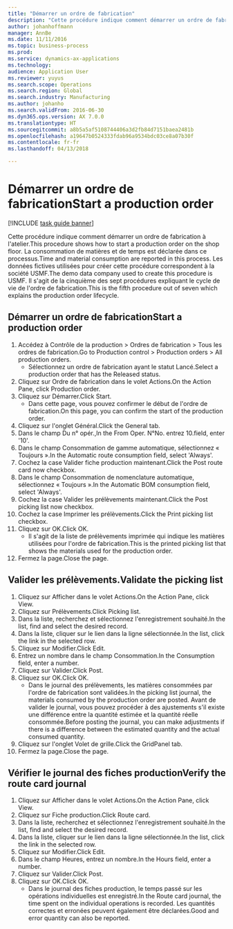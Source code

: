 ```yaml
---
title: "Démarrer un ordre de fabrication"
description: "Cette procédure indique comment démarrer un ordre de fabrication à l'atelier."
author: johanhoffmann
manager: AnnBe
ms.date: 11/11/2016
ms.topic: business-process
ms.prod: 
ms.service: dynamics-ax-applications
ms.technology: 
audience: Application User
ms.reviewer: yuyus
ms.search.scope: Operations
ms.search.region: Global
ms.search.industry: Manufacturing
ms.author: johanho
ms.search.validFrom: 2016-06-30
ms.dyn365.ops.version: AX 7.0.0
ms.translationtype: HT
ms.sourcegitcommit: a8b5a5af5108744406a3d2fb84d7151baea2481b
ms.openlocfilehash: a19647b0524333fdab96a9534bdc03ce8a07b30f
ms.contentlocale: fr-fr
ms.lasthandoff: 04/13/2018

---
```

# <a name="start-a-production-order"></a><span data-ttu-id="3d544-103">Démarrer un ordre de fabrication</span><span class="sxs-lookup"><span data-stu-id="3d544-103">Start a production order</span></span>

[!INCLUDE [task guide banner](../../includes/task-guide-banner.md)]

<span data-ttu-id="3d544-104">Cette procédure indique comment démarrer un ordre de fabrication à l'atelier.</span><span class="sxs-lookup"><span data-stu-id="3d544-104">This procedure shows how to start a production order on the shop floor.</span></span> <span data-ttu-id="3d544-105">La consommation de matières et de temps est déclarée dans ce processus.</span><span class="sxs-lookup"><span data-stu-id="3d544-105">Time and material consumption are reported in this process.</span></span> <span data-ttu-id="3d544-106">Les données fictives utilisées pour créer cette procédure correspondent à la société USMF.</span><span class="sxs-lookup"><span data-stu-id="3d544-106">The demo data company used to create this procedure is USMF.</span></span> <span data-ttu-id="3d544-107">Il s'agit de la cinquième des sept procédures expliquant le cycle de vie de l'ordre de fabrication.</span><span class="sxs-lookup"><span data-stu-id="3d544-107">This is the fifth procedure out of seven which explains the production order lifecycle.</span></span>


## <a name="start-a-production-order"></a><span data-ttu-id="3d544-108">Démarrer un ordre de fabrication</span><span class="sxs-lookup"><span data-stu-id="3d544-108">Start a production order</span></span>
1. <span data-ttu-id="3d544-109">Accédez à Contrôle de la production > Ordres de fabrication > Tous les ordres de fabrication.</span><span class="sxs-lookup"><span data-stu-id="3d544-109">Go to Production control > Production orders > All production orders.</span></span>
    * <span data-ttu-id="3d544-110">Sélectionnez un ordre de fabrication ayant le statut Lancé.</span><span class="sxs-lookup"><span data-stu-id="3d544-110">Select a production order that has the Released status.</span></span>  
2. <span data-ttu-id="3d544-111">Cliquez sur Ordre de fabrication dans le volet Actions.</span><span class="sxs-lookup"><span data-stu-id="3d544-111">On the Action Pane, click Production order.</span></span>
3. <span data-ttu-id="3d544-112">Cliquez sur Démarrer.</span><span class="sxs-lookup"><span data-stu-id="3d544-112">Click Start.</span></span>
    * <span data-ttu-id="3d544-113">Dans cette page, vous pouvez confirmer le début de l'ordre de fabrication.</span><span class="sxs-lookup"><span data-stu-id="3d544-113">On this page, you can confirm the start of the production order.</span></span>  
4. <span data-ttu-id="3d544-114">Cliquez sur l'onglet Général.</span><span class="sxs-lookup"><span data-stu-id="3d544-114">Click the General tab.</span></span>
5. <span data-ttu-id="3d544-115">Dans le champ Du n° opér.,</span><span class="sxs-lookup"><span data-stu-id="3d544-115">In the From Oper.</span></span> <span data-ttu-id="3d544-116">N°</span><span class="sxs-lookup"><span data-stu-id="3d544-116">No.</span></span> <span data-ttu-id="3d544-117">entrez 10.</span><span class="sxs-lookup"><span data-stu-id="3d544-117">field, enter '10'.</span></span>
6. <span data-ttu-id="3d544-118">Dans le champ Consommation de gamme automatique, sélectionnez « Toujours ».</span><span class="sxs-lookup"><span data-stu-id="3d544-118">In the Automatic route consumption field, select 'Always'.</span></span>
7. <span data-ttu-id="3d544-119">Cochez la case Valider fiche production maintenant.</span><span class="sxs-lookup"><span data-stu-id="3d544-119">Click the Post route card now checkbox.</span></span>
8. <span data-ttu-id="3d544-120">Dans le champ Consommation de nomenclature automatique, sélectionnez « Toujours ».</span><span class="sxs-lookup"><span data-stu-id="3d544-120">In the Automatic BOM consumption field, select 'Always'.</span></span>
9. <span data-ttu-id="3d544-121">Cochez la case Valider les prélèvements maintenant.</span><span class="sxs-lookup"><span data-stu-id="3d544-121">Click the Post picking list now checkbox.</span></span>
10. <span data-ttu-id="3d544-122">Cochez la case Imprimer les prélèvements.</span><span class="sxs-lookup"><span data-stu-id="3d544-122">Click the Print picking list checkbox.</span></span>
11. <span data-ttu-id="3d544-123">Cliquez sur OK.</span><span class="sxs-lookup"><span data-stu-id="3d544-123">Click OK.</span></span>
    * <span data-ttu-id="3d544-124">Il s'agit de la liste de prélèvements imprimée qui indique les matières utilisées pour l'ordre de fabrication.</span><span class="sxs-lookup"><span data-stu-id="3d544-124">This is the printed picking list that shows the materials used for the production order.</span></span>  
12. <span data-ttu-id="3d544-125">Fermez la page.</span><span class="sxs-lookup"><span data-stu-id="3d544-125">Close the page.</span></span>

## <a name="validate-the-picking-list"></a><span data-ttu-id="3d544-126">Valider les prélèvements.</span><span class="sxs-lookup"><span data-stu-id="3d544-126">Validate the picking list</span></span>
1. <span data-ttu-id="3d544-127">Cliquez sur Afficher dans le volet Actions.</span><span class="sxs-lookup"><span data-stu-id="3d544-127">On the Action Pane, click View.</span></span>
2. <span data-ttu-id="3d544-128">Cliquez sur Prélèvements.</span><span class="sxs-lookup"><span data-stu-id="3d544-128">Click Picking list.</span></span>
3. <span data-ttu-id="3d544-129">Dans la liste, recherchez et sélectionnez l'enregistrement souhaité.</span><span class="sxs-lookup"><span data-stu-id="3d544-129">In the list, find and select the desired record.</span></span>
4. <span data-ttu-id="3d544-130">Dans la liste, cliquer sur le lien dans la ligne sélectionnée.</span><span class="sxs-lookup"><span data-stu-id="3d544-130">In the list, click the link in the selected row.</span></span>
5. <span data-ttu-id="3d544-131">Cliquez sur Modifier.</span><span class="sxs-lookup"><span data-stu-id="3d544-131">Click Edit.</span></span>
6. <span data-ttu-id="3d544-132">Entrez un nombre dans le champ Consommation.</span><span class="sxs-lookup"><span data-stu-id="3d544-132">In the Consumption field, enter a number.</span></span>
7. <span data-ttu-id="3d544-133">Cliquez sur Valider.</span><span class="sxs-lookup"><span data-stu-id="3d544-133">Click Post.</span></span>
8. <span data-ttu-id="3d544-134">Cliquez sur OK.</span><span class="sxs-lookup"><span data-stu-id="3d544-134">Click OK.</span></span>
    * <span data-ttu-id="3d544-135">Dans le journal des prélèvements, les matières consommées par l'ordre de fabrication sont validées.</span><span class="sxs-lookup"><span data-stu-id="3d544-135">In the picking list journal, the materials consumed by the production order are posted.</span></span> <span data-ttu-id="3d544-136">Avant de valider le journal, vous pouvez procéder à des ajustements s'il existe une différence entre la quantité estimée et la quantité réelle consommée.</span><span class="sxs-lookup"><span data-stu-id="3d544-136">Before posting the journal, you can make adjustments if there is a difference between the estimated quantity and the actual consumed quantity.</span></span>  
9. <span data-ttu-id="3d544-137">Cliquez sur l'onglet Volet de grille.</span><span class="sxs-lookup"><span data-stu-id="3d544-137">Click the GridPanel tab.</span></span>
10. <span data-ttu-id="3d544-138">Fermez la page.</span><span class="sxs-lookup"><span data-stu-id="3d544-138">Close the page.</span></span>

## <a name="verify-the-route-card-journal"></a><span data-ttu-id="3d544-139">Vérifier le journal des fiches production</span><span class="sxs-lookup"><span data-stu-id="3d544-139">Verify the route card journal</span></span>
1. <span data-ttu-id="3d544-140">Cliquez sur Afficher dans le volet Actions.</span><span class="sxs-lookup"><span data-stu-id="3d544-140">On the Action Pane, click View.</span></span>
2. <span data-ttu-id="3d544-141">Cliquez sur Fiche production.</span><span class="sxs-lookup"><span data-stu-id="3d544-141">Click Route card.</span></span>
3. <span data-ttu-id="3d544-142">Dans la liste, recherchez et sélectionnez l'enregistrement souhaité.</span><span class="sxs-lookup"><span data-stu-id="3d544-142">In the list, find and select the desired record.</span></span>
4. <span data-ttu-id="3d544-143">Dans la liste, cliquer sur le lien dans la ligne sélectionnée.</span><span class="sxs-lookup"><span data-stu-id="3d544-143">In the list, click the link in the selected row.</span></span>
5. <span data-ttu-id="3d544-144">Cliquez sur Modifier.</span><span class="sxs-lookup"><span data-stu-id="3d544-144">Click Edit.</span></span>
6. <span data-ttu-id="3d544-145">Dans le champ Heures, entrez un nombre.</span><span class="sxs-lookup"><span data-stu-id="3d544-145">In the Hours field, enter a number.</span></span>
7. <span data-ttu-id="3d544-146">Cliquez sur Valider.</span><span class="sxs-lookup"><span data-stu-id="3d544-146">Click Post.</span></span>
8. <span data-ttu-id="3d544-147">Cliquez sur OK.</span><span class="sxs-lookup"><span data-stu-id="3d544-147">Click OK.</span></span>
    * <span data-ttu-id="3d544-148">Dans le journal des fiches production, le temps passé sur les opérations individuelles est enregistré.</span><span class="sxs-lookup"><span data-stu-id="3d544-148">In the Route card journal, the time spent on the individual operations is recorded.</span></span> <span data-ttu-id="3d544-149">Les quantités correctes et erronées peuvent également être déclarées.</span><span class="sxs-lookup"><span data-stu-id="3d544-149">Good and error quantity can also be reported.</span></span>  

